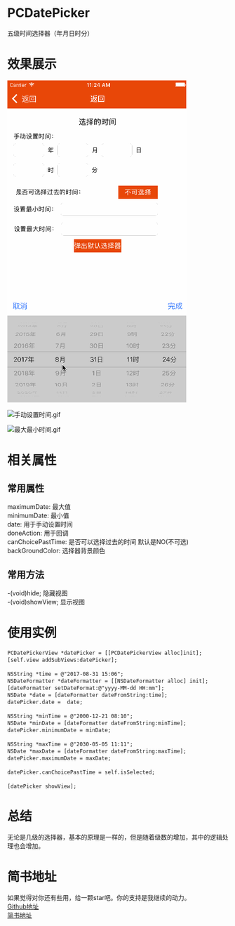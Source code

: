 # PCDatePicker
五级时间选择器（年月日时分）


# 效果展示

![默认效果.gif](https://github.com/KingTortoise/PCDatePicker/blob/master/gif/%E9%BB%98%E8%AE%A4%E6%95%88%E6%9E%9C.gif)


![手动设置时间.gif](http://upload-images.jianshu.io/upload_images/2633493-836385b2acae4448.gif?imageMogr2/auto-orient/strip)


![最大最小时间.gif](http://upload-images.jianshu.io/upload_images/2633493-14588613abf6885c.gif?imageMogr2/auto-orient/strip)

# 相关属性
## 常用属性 ##
maximumDate: 最大值<br />
minimumDate: 最小值<br />
date: 用于手动设置时间<br />
doneAction: 用于回调<br />
canChoicePastTime: 是否可以选择过去的时间 默认是NO(不可选)<br />
backGroundColor: 选择器背景颜色<br />

## 常用方法 ## 
-(void)hide; 隐藏视图<br /> 
-(void)showView; 显示视图<br />

# 使用实例
```
PCDatePickerView *datePicker = [[PCDatePickerView alloc]init];
[self.view addSubViews:datePicker]; 

NSString *time = @"2017-08-31 15:06";
NSDateFormatter *dateFormatter = [[NSDateFormatter alloc] init];
[dateFormatter setDateFormat:@"yyyy-MM-dd HH:mm"];
NSDate *date = [dateFormatter dateFromString:time];
datePicker.date =  date;

NSString *minTime = @"2000-12-21 08:10";
NSDate *minDate = [dateFormatter dateFromString:minTime];
datePicker.minimumDate = minDate;

NSString *maxTime = @"2030-05-05 11:11";
NSDate *maxDate = [dateFormatter dateFromString:maxTime];
datePicker.maximumDate = maxDate;

datePicker.canChoicePastTime = self.isSelected;

[datePicker showView];
```
# 总结
无论是几级的选择器，基本的原理是一样的，但是随着级数的增加，其中的逻辑处理也会增加。

# 简书地址 <br />
如果觉得对你还有些用，给一颗star吧。你的支持是我继续的动力。<br />
[Github地址](https://github.com/KingTortoise/PCDatePicker.git)<br />
[简书地址](http://www.jianshu.com/p/176c66c7f841)

